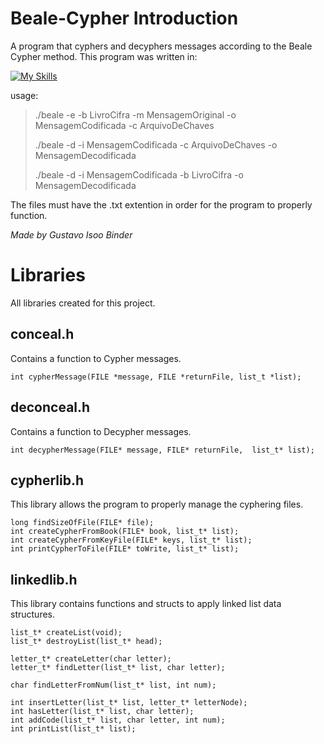 # Beale-Cypher Introduction

A program that cyphers and decyphers messages according to the Beale Cypher method. This program was written in:

[![My Skills](https://skillicons.dev/icons?i=c)](https://skillicons.dev)

usage:

> ./beale  -e  -b LivroCifra -m MensagemOriginal -o MensagemCodificada -c ArquivoDeChaves
>
> ./beale  -d  -i MensagemCodificada  -c ArquivoDeChaves  -o MensagemDecodificada
>
> ./beale -d -i MensagemCodificada -b LivroCifra -o MensagemDecodificada

The files must have the .txt extention in order for the program to properly function.

*Made by Gustavo Isoo Binder*

# Libraries

All libraries created for this project.

## conceal.h

Contains a function to Cypher messages.

```
int cypherMessage(FILE *message, FILE *returnFile, list_t *list);
```


## deconceal.h

Contains a function to Decypher messages.

```
int decypherMessage(FILE* message, FILE* returnFile,  list_t* list);
```


## cypherlib.h

This library allows the program to properly manage the cyphering files.

```
long findSizeOfFile(FILE* file);
int createCypherFromBook(FILE* book, list_t* list);
int createCypherFromKeyFile(FILE* keys, list_t* list);
int printCypherToFile(FILE* toWrite, list_t* list);
```

## linkedlib.h

This library contains functions and structs to apply linked list data structures.

```
list_t* createList(void);
list_t* destroyList(list_t* head);

letter_t* createLetter(char letter);
letter_t* findLetter(list_t* list, char letter);

char findLetterFromNum(list_t* list, int num);

int insertLetter(list_t* list, letter_t* letterNode);
int hasLetter(list_t* list, char letter);
int addCode(list_t* list, char letter, int num);
int printList(list_t* list);
```

